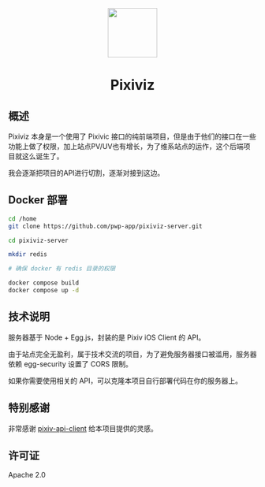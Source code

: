 <div align="center"><img width="100" src="https://img.backrunner.top/pixiv-c/logo.png"></div>
<h1 align="center">Pixiviz</h1>

## 概述

Pixiviz 本身是一个使用了 Pixivic 接口的纯前端项目，但是由于他们的接口在一些功能上做了权限，加上站点PV/UV也有增长，为了维系站点的运作，这个后端项目就这么诞生了。

我会逐渐把项目的API进行切割，逐渐对接到这边。

## Docker 部署

```bash
cd /home
git clone https://github.com/pwp-app/pixiviz-server.git

cd pixiviz-server

mkdir redis

# 确保 docker 有 redis 目录的权限

docker compose build
docker compose up -d
```

## 技术说明

服务器基于 Node + Egg.js，封装的是 Pixiv iOS Client 的 API。

由于站点完全无盈利，属于技术交流的项目，为了避免服务器接口被滥用，服务器依赖 egg-security 设置了 CORS  限制。

如果你需要使用相关的 API，可以克隆本项目自行部署代码在你的服务器上。

## 特别感谢

非常感谢 [pixiv-api-client](https://github.com/alphasp/pixiv-api-client) 给本项目提供的灵感。

## 许可证

Apache 2.0